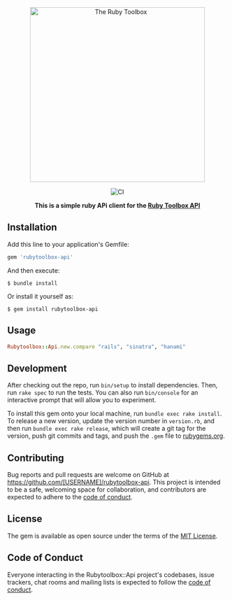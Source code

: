 <div align="center">
  <img src="https://github.com/rubytoolbox/rubytoolbox/raw/master/app/assets/images/logo/regular.svg?sanitize=true" width="400px" alt="The Ruby Toolbox"/>

  ![CI](https://github.com/rubytoolbox/rubytoolbox-api/workflows/CI/badge.svg)

  **This is a simple ruby APi client for the [Ruby Toolbox API](https://www.ruby-toolbox.com/pages/docs/api/projects)**
</div>

## Installation

Add this line to your application's Gemfile:

```ruby
gem 'rubytoolbox-api'
```

And then execute:

    $ bundle install

Or install it yourself as:

    $ gem install rubytoolbox-api

## Usage

```ruby
Rubytoolbox::Api.new.compare "rails", "sinatra", "hanami"
```

## Development

After checking out the repo, run `bin/setup` to install dependencies. Then, run `rake spec` to run the tests. You can also run `bin/console` for an interactive prompt that will allow you to experiment.

To install this gem onto your local machine, run `bundle exec rake install`. To release a new version, update the version number in `version.rb`, and then run `bundle exec rake release`, which will create a git tag for the version, push git commits and tags, and push the `.gem` file to [rubygems.org](https://rubygems.org).

## Contributing

Bug reports and pull requests are welcome on GitHub at https://github.com/[USERNAME]/rubytoolbox-api. This project is intended to be a safe, welcoming space for collaboration, and contributors are expected to adhere to the [code of conduct](https://github.com/[USERNAME]/rubytoolbox-api/blob/master/CODE_OF_CONDUCT.md).


## License

The gem is available as open source under the terms of the [MIT License](https://opensource.org/licenses/MIT).

## Code of Conduct

Everyone interacting in the Rubytoolbox::Api project's codebases, issue trackers, chat rooms and mailing lists is expected to follow the [code of conduct](https://github.com/[USERNAME]/rubytoolbox-api/blob/master/CODE_OF_CONDUCT.md).
